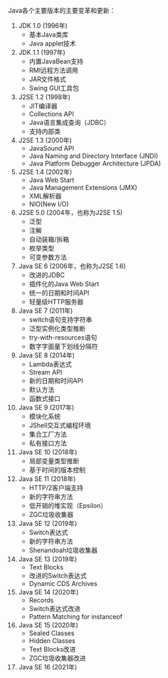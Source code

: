 Java各个主要版本的主要变革和更新：

1. JDK 1.0 (1996年)
    - 基本Java类库
    - Java applet技术
2. JDK 1.1 (1997年)
    - 内置JavaBean支持
    - RMI远程方法调用
    - JAR文件格式
    - Swing GUI工具包
3. J2SE 1.2 (1998年)
    - JIT编译器
    - Collections API
    - Java语言集成查询（JDBC）
    - 支持内部类
4. J2SE 1.3 (2000年)
    - JavaSound API
    - Java Naming and Directory Interface (JNDI)
    - Java Platform Debugger Architecture (JPDA)
5. J2SE 1.4 (2002年)
    - Java Web Start
    - Java Management Extensions (JMX)
    - XML解析器
    - NIO(New I/O)
6. J2SE 5.0 (2004年，也称为J2SE 1.5)
    - 泛型
    - 注解
    - 自动装箱/拆箱
    - 枚举类型
    - 可变参数方法
7. Java SE 6 (2006年，也称为J2SE 1.6)
    - 改进的JDBC
    - 插件化的Java Web Start
    - 统一的日期和时间API
    - 轻量级HTTP服务器
8. Java SE 7 (2011年)
    - switch语句支持字符串
    - 泛型实例化类型推断
    - try-with-resources语句
    - 数字字面量下划线分隔符
9. Java SE 8 (2014年)
    - Lambda表达式
    - Stream API
    - 新的日期和时间API
    - 默认方法
    - 函数式接口
10. Java SE 9 (2017年)
    - 模块化系统
    - JShell交互式编程环境
    - 集合工厂方法
    - 私有接口方法
11. Java SE 10 (2018年)
    - 局部变量类型推断
    - 基于时间的版本控制
12. Java SE 11 (2018年)
    - HTTP/2客户端支持
    - 新的字符串方法
    - 低开销的堆实现（Epsilon）
    - ZGC垃圾收集器
13. Java SE 12 (2019年)
    - Switch表达式
    - 新的字符串方法
    - Shenandoah垃圾收集器
14. Java SE 13 (2019年)
    - Text Blocks
    - 改进的Switch表达式
    - Dynamic CDS Archives
15. Java SE 14 (2020年)
    - Records
    - Switch表达式改进
    - Pattern Matching for instanceof
16. Java SE 15 (2020年)
    - Sealed Classes
    - Hidden Classes
    - Text Blocks改进
    - ZGC垃圾收集器改进
17. Java SE 16 (2021年)